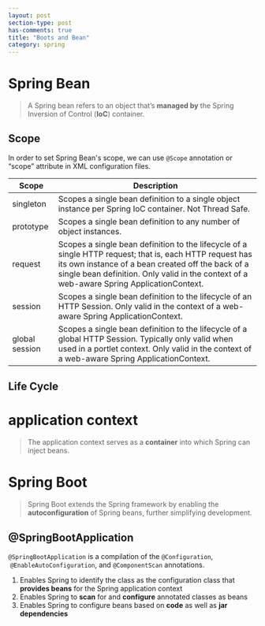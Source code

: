 ```yaml
---
layout: post
section-type: post
has-comments: true
title: "Boots and Bean"
category: spring
---
```


# Spring Bean

> A Spring bean refers to an object that’s **managed by** the Spring Inversion of Control (**IoC**) container.
> 

## Scope

In order to set Spring Bean's scope, we can use `@Scope` annotation or “scope” attribute in XML configuration files. 

| Scope | Description |
| --- | --- |
| singleton | Scopes a single bean definition to a single object instance per Spring IoC container. Not Thread Safe. |
| prototype | Scopes a single bean definition to any number of object instances. |
| request | Scopes a single bean definition to the lifecycle of a single HTTP request; that is, each HTTP request has its own instance of a bean created off the back of a single bean definition. Only valid in the context of a web-aware Spring ApplicationContext. |
| session | Scopes a single bean definition to the lifecycle of an HTTP Session. Only valid in the context of a web-aware Spring ApplicationContext. |
| global session | Scopes a single bean definition to the lifecycle of a global HTTP Session. Typically only valid when used in a portlet context. Only valid in the context of a web-aware Spring ApplicationContext. |

## Life Cycle

# **application context**

> The application context serves as a **container** into which Spring can inject beans.
> 

# **Spring Boot**

> Spring Boot extends the Spring framework by enabling the **autoconfiguration** of Spring beans, further simplifying development.
> 

## **@SpringBootApplication**

`@SpringBootApplication` is a compilation of the `@Configuration`,  `@EnableAutoConfiguration`, and `@ComponentScan` annotations.

1. Enables Spring to identify the class as the configuration class that **provides beans** for the Spring application context
2. Enables Spring to **scan** for and **configure** annotated classes as beans
3. Enables Spring to configure beans based on **code** as well as **jar dependencies**